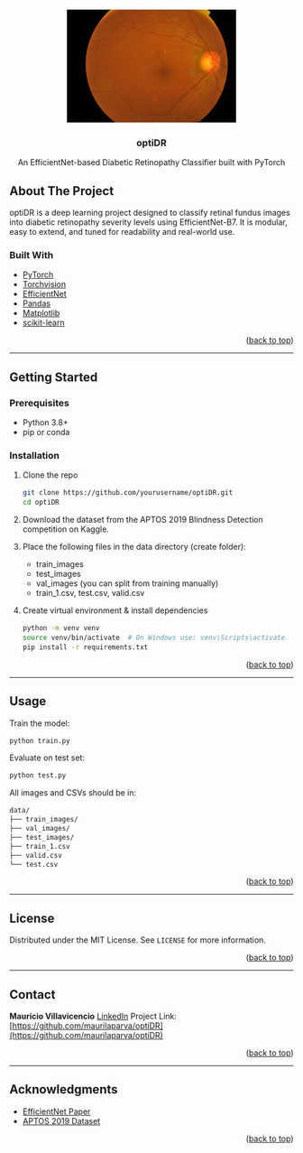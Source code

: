 <!-- Improved compatibility of back to top link -->

<a id="readme-top"></a>

<!-- PROJECT LOGO -->

<br />
<div align="center">
  <img src="images/logo.png" alt="Sample Retina Image" width="300" height="200">
  <h3 align="center">optiDR</h3>
  <p align="center">
    An EfficientNet-based Diabetic Retinopathy Classifier built with PyTorch
    
  </p>
</div>

## About The Project

optiDR is a deep learning project designed to classify retinal fundus images into diabetic retinopathy severity levels using EfficientNet-B7. It is modular, easy to extend, and tuned for readability and real-world use.

### Built With

* [PyTorch](https://pytorch.org/)
* [Torchvision](https://pytorch.org/vision/stable/index.html)
* [EfficientNet](https://paperswithcode.com/method/efficientnet)
* [Pandas](https://pandas.pydata.org/)
* [Matplotlib](https://matplotlib.org/)
* [scikit-learn](https://scikit-learn.org/stable/)

<p align="right">(<a href="#readme-top">back to top</a>)</p>

---

## Getting Started

### Prerequisites

* Python 3.8+
* pip or conda

### Installation

1. Clone the repo

   ```bash
   git clone https://github.com/yourusername/optiDR.git
   cd optiDR
   ```
2. Download the dataset from the APTOS 2019 Blindness Detection competition on Kaggle.
3. Place the following files in the data directory (create folder):
    - train_images
    - test_images
    - val_images (you can split from training manually)
    - train_1.csv, test.csv, valid.csv
4. Create virtual environment & install dependencies

   ```bash
   python -m venv venv
   source venv/bin/activate  # On Windows use: venv\Scripts\activate
   pip install -r requirements.txt
   ```

<p align="right">(<a href="#readme-top">back to top</a>)</p>

---

## Usage

Train the model:

```bash
python train.py
```

Evaluate on test set:

```bash
python test.py
```

All images and CSVs should be in:

```
data/
├── train_images/
├── val_images/
├── test_images/
├── train_1.csv
├── valid.csv
└── test.csv
```

<p align="right">(<a href="#readme-top">back to top</a>)</p>

---


## License

Distributed under the MIT License. See `LICENSE` for more information.

<p align="right">(<a href="#readme-top">back to top</a>)</p>

---

## Contact

**Mauricio Villavicencio**
[LinkedIn](https://www.linkedin.com/in/mauriciovillavicencio)
Project Link: [https://github.com/maurilaparva/optiDR](https://github.com/maurilaparva/optiDR)

<p align="right">(<a href="#readme-top">back to top</a>)</p>

---

## Acknowledgments

* [EfficientNet Paper](https://arxiv.org/abs/1905.11946)
* [APTOS 2019 Dataset](https://www.kaggle.com/competitions/aptos2019-blindness-detection)

<p align="right">(<a href="#readme-top">back to top</a>)</p>

<!-- MARKDOWN LINKS -->

[contributors-shield]: https://img.shields.io/github/contributors/yourusername/optiDR.svg?style=for-the-badge
[contributors-url]: https://github.com/yourusername/optiDR/graphs/contributors
[forks-shield]: https://img.shields.io/github/forks/yourusername/optiDR.svg?style=for-the-badge
[forks-url]: https://github.com/yourusername/optiDR/network/members
[stars-shield]: https://img.shields.io/github/stars/yourusername/optiDR.svg?style=for-the-badge
[stars-url]: https://github.com/yourusername/optiDR/stargazers
[issues-shield]: https://img.shields.io/github/issues/yourusername/optiDR.svg?style=for-the-badge
[issues-url]: https://github.com/yourusername/optiDR/issues
[license-shield]: https://img.shields.io/github/license/yourusername/optiDR.svg?style=for-the-badge
[license-url]: https://github.com/yourusername/optiDR/blob/main/LICENSE
[linkedin-shield]: https://img.shields.io/badge/-LinkedIn-black.svg?style=for-the-badge&logo=linkedin&colorB=555
[linkedin-url]: https://www.linkedin.com/in/mauriciovillavicencio
